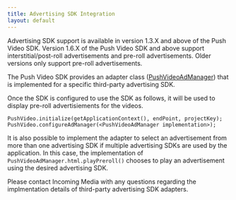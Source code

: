 ```yaml
---
title: Advertising SDK Integration
layout: default 
---
```


Advertising SDK support is available in version 1.3.X and above of the Push Video SDK. Version 1.6.X of the Push Video SDK and above support interstitial/post-roll advertisements and pre-roll advertisements. Older versions only support pre-roll advertisements.

The Push Video SDK provides an adapter class ([PushVideoAdManager](http://incoming-inc.github.io/android-template-app/apidocs-1.6/com/incoming/pvnsdk/PushVideoAdManager.html)) that is implemented for a specific third-party advertising SDK. 

Once the SDK is configured to use the SDK as follows, it will be used to display pre-roll advertisiements for the videos.

    PushVideo.initialize(getApplicationContext(), endPoint, projectKey);
    PushVideo.configureAdManager(<PushVideoAdManager implementation>);

It is also possible to implement the adapter to select an advertisement from more than one advertising SDK if multiple advertising SDKs are used by the application. In this case, the implementation of 
`PushVideoAdManager.html.playPreroll()` chooses to play an advertisement using the desired advertising SDK.


Please contact Incoming Media with any questions regarding the implmentation details of third-party advertising SDK adapters.



